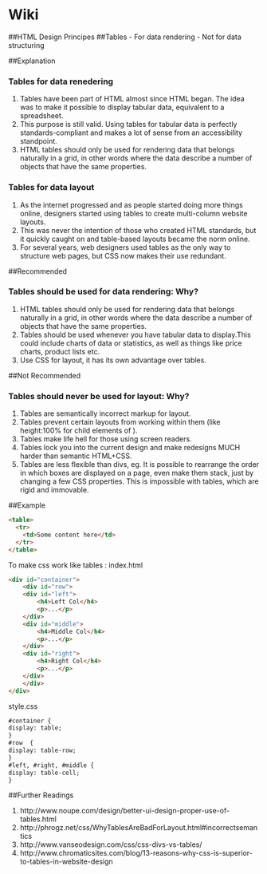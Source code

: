 # Wiki
##HTML Design Principes
##Tables - For data rendering - Not for data structuring

##Explanation

<h3>Tables for data renedering</h3>
<ol> 
<li>Tables have been part of HTML almost since HTML began. The idea was to make it possible to display tabular data, equivalent to a spreadsheet. </li>
<li>This purpose is still valid. Using tables for tabular data is perfectly standards-compliant and makes a lot of sense from an accessibility standpoint.</li> 
<li>HTML tables should only be used for rendering data that belongs naturally in a grid, in other words where the data describe a number of objects that have the same properties. </li>
</ol>

<h3>Tables for data layout</h3>
<ol>
<li>As the internet progressed and as people started doing more things online, designers started using tables to create multi-column website layouts.</li>
<li>This was never the intention of those who created HTML standards, but it quickly caught on and table-based layouts became the norm online.</li>
<li>For several years, web designers used tables as the only way to structure web pages, but CSS now makes their use redundant.</li>
</ol>

##Recommended

<h3>Tables should be used for data rendering: Why? </h3>
<ol>
<li>HTML tables should only be used for rendering data that belongs naturally in a grid, in other words where the data describe a number of objects that have the same properties.</li>
<li>Tables should be used whenever you have tabular data to display.This could include charts of data or statistics, as well as things like price charts, product lists etc.</li>
<li>Use CSS for layout, it has its own advantage over tables.</li>
</ol>

##Not Recommended
<h3>Tables should never be used for layout: Why?</h3>
<ol><li>Tables are semantically incorrect markup for layout.</li>
<li>Tables prevent certain layouts from working within them (like height:100% for child elements of <td>).</li>
<li>Tables make life hell for those using screen readers.</li>
<li>Tables lock you into the current design and make redesigns MUCH harder than semantic HTML+CSS.</li>
<li>Tables are less flexible than divs, eg. It is possible to rearrange the order in which boxes are displayed on a page, even make them stack, just by changing a few CSS properties. This is impossible with tables, which are rigid and immovable.</li>

</ol>

##Example 

```html 
<table>
  <tr>
    <td>Some content here</td>
  </tr>
</table>
```

To make css work like tables :
index.html
```html 
<div id="container">
    <div id="row">
  	<div id="left">
  		<h4>Left Col</h4>
  		<p>...</p>
  	</div>
  	<div id="middle">
  		<h4>Middle Col</h4>
  		<p>...</p>
  	</div>
  	<div id="right">
    	<h4>Right Col</h4>
    	<p>...</p>
  	</div>
	</div>
</div>
```
style.css

```html
#container {
display: table;
}
#row  {
display: table-row;
}
#left, #right, #middle {
display: table-cell;
}
```



##Further Readings
<ol>
<li>http://www.noupe.com/design/better-ui-design-proper-use-of-tables.html</li>

<li>http://phrogz.net/css/WhyTablesAreBadForLayout.html#incorrectsemantics</li>

<li>http://www.vanseodesign.com/css/css-divs-vs-tables/</li>

<li>http://www.chromaticsites.com/blog/13-reasons-why-css-is-superior-to-tables-in-website-design</li>
</ol>

